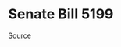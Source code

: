 # Senate Bill 5199

[Source](http://lawfilesext.leg.wa.gov/biennium/2023-24/Pdf/Bills/Senate%20Bills/5199.pdf)